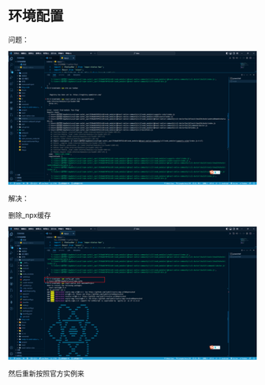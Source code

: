 # 环境配置

问题：

![image-20230320233258277](img/image-20230320233258277.png)

解决：

删除_npx缓存

![image-20230320233357668](img/image-20230320233357668.png)

然后重新按照官方实例来